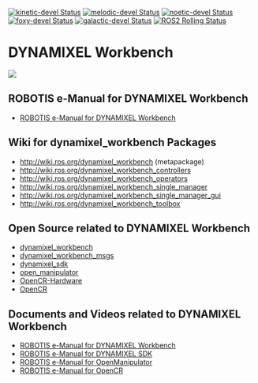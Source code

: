 [![kinetic-devel Status](https://github.com/ROBOTIS-GIT/dynamixel-workbench/workflows/kinetic-devel/badge.svg)](https://github.com/ROBOTIS-GIT/dynamixel-workbench/tree/kinetic-devel)
[![melodic-devel Status](https://github.com/ROBOTIS-GIT/dynamixel-workbench/workflows/melodic-devel/badge.svg)](https://github.com/ROBOTIS-GIT/dynamixel-workbench/tree/melodic-devel)
[![noetic-devel Status](https://github.com/ROBOTIS-GIT/dynamixel-workbench/workflows/noetic-devel/badge.svg)](https://github.com/ROBOTIS-GIT/dynamixel-workbench/tree/noetic-devel)
[![foxy-devel Status](https://github.com/ROBOTIS-GIT/dynamixel-workbench/workflows/foxy-devel/badge.svg)](https://github.com/ROBOTIS-GIT/dynamixel-workbench/tree/foxy-devel)
[![galactic-devel Status](https://github.com/ROBOTIS-GIT/dynamixel-workbench/workflows/galactic-devel/badge.svg)](https://github.com/ROBOTIS-GIT/dynamixel-workbench/tree/galactic-devel)
[![ROS2 Rolling Status](https://github.com/ROBOTIS-GIT/dynamixel-workbench/workflows/ros2-ci/badge.svg)](https://github.com/ROBOTIS-GIT/dynamixel-workbench/tree/ros2)

# DYNAMIXEL Workbench
![](https://github.com/ROBOTIS-GIT/emanual/blob/master/assets/images/sw/dynamixel/dynamixel_workbench/DYNAMIXEL_WORKBENCH_LOGO.png)

## ROBOTIS e-Manual for DYNAMIXEL Workbench
- [ROBOTIS e-Manual for DYNAMIXEL Workbench](http://emanual.robotis.com/docs/en/software/dynamixel/dynamixel_workbench/)

## Wiki for dynamixel_workbench Packages
- http://wiki.ros.org/dynamixel_workbench (metapackage)
- http://wiki.ros.org/dynamixel_workbench_controllers
- http://wiki.ros.org/dynamixel_workbench_operators
- http://wiki.ros.org/dynamixel_workbench_single_manager
- http://wiki.ros.org/dynamixel_workbench_single_manager_gui
- http://wiki.ros.org/dynamixel_workbench_toolbox

## Open Source related to DYNAMIXEL Workbench
- [dynamixel_workbench](https://github.com/ROBOTIS-GIT/dynamixel-workbench)
- [dynamixel_workbench_msgs](https://github.com/ROBOTIS-GIT/dynamixel-workbench-msgs)
- [dynamixel_sdk](https://github.com/ROBOTIS-GIT/DynamixelSDK)
- [open_manipulator](https://github.com/ROBOTIS-GIT/open_manipulator)
- [OpenCR-Hardware](https://github.com/ROBOTIS-GIT/OpenCR-Hardware)
- [OpenCR](https://github.com/ROBOTIS-GIT/OpenCR)

## Documents and Videos related to DYNAMIXEL Workbench
- [ROBOTIS e-Manual for DYNAMIXEL Workbench](http://emanual.robotis.com/docs/en/software/dynamixel/dynamixel_workbench/)
- [ROBOTIS e-Manual for DYNAMIXEL SDK](http://emanual.robotis.com/docs/en/software/dynamixel/dynamixel_sdk/overview/)
- [ROBOTIS e-Manual for OpenManipulator](http://emanual.robotis.com/docs/en/platform/openmanipulator/)
- [ROBOTIS e-Manual for OpenCR](http://emanual.robotis.com/docs/en/parts/controller/opencr10/)
